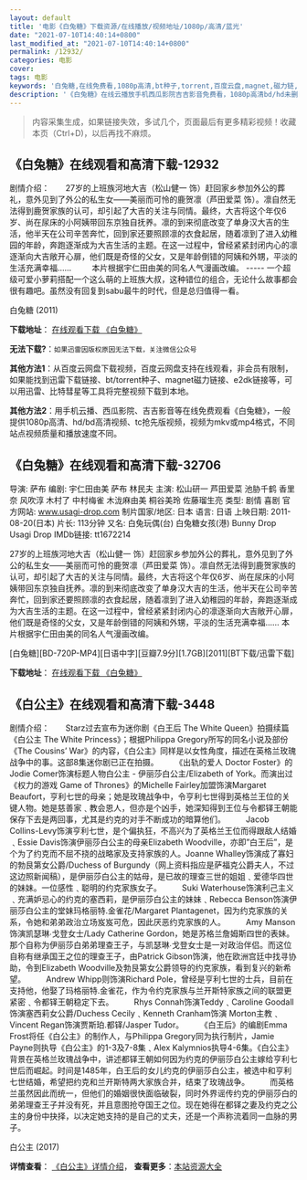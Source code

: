 ```yaml
---
layout: default
title: '电影《白兔糖》下载资源/在线播放/视频地址/1080p/高清/蓝光'
date: "2021-07-10T14:40:14+0800"
last_modified_at: "2021-07-10T14:40:14+0800"
permalink: /12932/
categories: 电影
cover:
tags: 电影
keywords: '白兔糖,在线免费看,1080p高清,bt种子,torrent,百度云盘,magnet,磁力链,迅雷下载资源'
description: '《白兔糖》在线云播放手机西瓜影院吉吉影音免费看，1080p高清bd/hd未删减完整版和tc抢先枪版，mkv/mp4格式，附带bt/torrent种子、magnet/磁力链、百度云盘、网盘资源迅雷下载链接'
---
```


>内容采集生成，如果链接失效，多试几个，页面最后有更多精彩视频！收藏本页（Ctrl+D)，以后再找不麻烦。


## 《白兔糖》在线观看和高清下载-12932

剧情介绍：　　27岁的上班族河地大吉（松山健一 饰）赶回家乡参加外公的葬礼，意外见到了外公的私生女——美丽而可怜的鹿贺凛（芦田爱菜 饰）。凛自然无法得到鹿贺家族的认可，却引起了大吉的关注与同情。最终，大吉将这个年仅6岁、尚在尿床的小阿姨带回东京独自抚养。凛的到来彻底改变了单身汉大吉的生活，他半天在公司辛苦奔忙，回到家还要照顾凛的衣食起居，随着凛到了进入幼稚园的年龄，奔跑逐渐成为大吉生活的主题。在这一过程中，曾经紧紧封闭内心的凛逐渐向大吉敞开心扉，他们既是奇怪的父女，又是年龄倒错的阿姨和外甥，平淡的生活充满幸福……  　　本片根据宇仁田由美的同名人气漫画改编。 ----- 一个超级可爱小萝莉搭配一个这么萌的上班族大叔，这种错位的组合，无论什么故事都会很有趣吧。虽然没有回复到sabu最牛的时代，但是总归值得一看。


白兔糖 (2011)

**下载地址**： [在线观看下载 《白兔糖》](https://www.btbtdy.me/btdy/dy6330.html) 


**无法下载?**：`如果迅雷因版权原因无法下载，关注微信公众号 `

**其他方法1**：从百度云网盘下载视频，百度云网盘支持在线观看，非会员有限制，如果能找到迅雷下载链接、bt/torrent种子、magnet磁力链接、e2dk链接等，可以用迅雷、比特彗星等工具将完整视频下载到本地。

**其他方法2**：用手机云播、西瓜影院、吉吉影音等在线免费观看《白兔糖》，一般提供1080p高清、hd/bd高清视频、tc抢先版视频，视频为mkv或mp4格式，不同站点视频质量和播放速度不同。


## 《白兔糖》在线观看和高清下载-32706

导演: 萨布 编剧: 宇仁田由美 萨布 林民夫 主演: 松山研一 芦田爱菜 池胁千鹤 香里奈 风吹淳 木村了 中村梅雀 木泷麻由美 桐谷美玲 佐藤瑠生亮 类型: 剧情 喜剧 官方网站: www.usagi-drop.com 制片国家/地区: 日本 语言: 日语 上映日期: 2011-08-20(日本) 片长: 113分钟 又名: 白兔玩偶(台) 白兔糖女孩(港) Bunny Drop Usagi Drop IMDb链接: tt1672214

27岁的上班族河地大吉（松山健一 饰）赶回家乡参加外公的葬礼，意外见到了外公的私生女——美丽而可怜的鹿贺凛（芦田爱菜 饰）。凛自然无法得到鹿贺家族的认可，却引起了大吉的关注与同情。最终，大吉将这个年仅6岁、尚在尿床的小阿姨带回东京独自抚养。凛的到来彻底改变了单身汉大吉的生活，他半天在公司辛苦奔忙，回到家还要照顾凛的衣食起居，随着凛到了进入幼稚园的年龄，奔跑逐渐成为大吉生活的主题。在这一过程中，曾经紧紧封闭内心的凛逐渐向大吉敞开心扉，他们既是奇怪的父女，又是年龄倒错的阿姨和外甥，平淡的生活充满幸福…… 本片根据宇仁田由美的同名人气漫画改编。


[白兔糖][BD-720P-MP4][日语中字][豆瓣7.9分][1.7GB][2011][BT下载/迅雷下载]

**下载地址**： [在线观看下载 《白兔糖》](https://www.btdx8.com/torrent/bunny_drop_2011.html) 


## 《白公主》在线观看和高清下载-3448

剧情介绍：　　Starz过去宣布为迷你剧《白王后 The White Queen》拍摄续篇《白公主 The White Princess》；根据Philippa Gregory所写的同名小说及部份《The Cousins’ War》的内容，《白公主》同样是以女性角度，描述在英格兰玫瑰战争中的事。这部8集迷你剧已正在拍摄。  　　《出轨的爱人 Doctor Foster》的Jodie Comer饰演标题人物白公主 - 伊丽莎白公主/Elizabeth of York。而演出过《权力的游戏 Game of Thrones》的Michelle Fairley加盟饰演Margaret Beaufort，亨利七世的母亲；她是玫瑰战争中，令亨利七世得到英格兰王位的关键人物。她是慈善家﹑教会恩人，但亦是个凶手，她深知得到王位与令都铎王朝能保存下去是两回事，尤其是约克的对手不断成功的暗算他们。  　　Jacob Collins-Levy饰演亨利七世，是个偏执狂，不高兴为了英格兰王位而得跟敌人结婚﹑Essie Davis饰演伊丽莎白公主的母亲Elizabeth Woodville，亦即”白王后”，是个为了约克而不屈不挠的战略家及支持家族的人。Joanne Whalley饰演成了寡妇的勃艮第女公爵/Duchess of Burgundy（网上资料指应是萨福克公爵夫人，不过这边照新闻稿），是伊丽莎白公主的姑母，是已故的理查三世的姐姐﹑爱德华四世的妹妹。一位感性﹑聪明的约克家族女子。  　　Suki Waterhouse饰演利己主义﹑充满妒忌心的约克的塞西莉，是伊丽莎白公主的妹妹﹑Rebecca Benson饰演伊丽莎白公主的堂妹玛格丽特.金雀花/Margaret Plantagenet，因为约克家族的关系，令她和弟弟政治立场岌岌可危，因此厌恶约克家族的人。  　　Amy Manson饰演凯瑟琳∙戈登女士/Lady Catherine Gordon，她是苏格兰詹姆斯四世的表妹。那个自称为伊丽莎白弟弟理查王子，与凯瑟琳∙戈登女士是一对政治伴侣。而这位自称有继承国王之位的理查王子，由Patrick Gibson饰演，他在欧洲宫廷中找寻协助，令到Elizabeth Woodville及勃艮第女公爵领导的约克家族，看到复兴的新希望。  　　Andrew Whipp则饰演Richard Pole，曾经是亨利七世的士兵，目前在支持他，他娶了玛格丽特.金雀花，作为令约克家族与兰开斯特家族之间的联盟更紧密﹑令都铎王朝稳定下去。  　　Rhys Connah饰演Teddy﹑Caroline Goodall饰演塞西莉女公爵/Duchess Cecily﹑Kenneth Cranham饰演 Morton主教﹑Vincent Regan饰演贾斯珀.都铎/Jasper Tudor。  　　《白王后》的编剧Emma Frost将任《白公主》的制作人，与Philippa Gregory同为执行制片，Jamie Payne则执导《白公主》的1-3及7-8集﹑Alex Kalymnios执导4-6集。《白公主》背景在英格兰玫瑰战争中，讲述都铎王朝如何因为约克的伊丽莎白公主嫁给亨利七世后而崛起。时间是1485年，白王后的女儿约克的伊丽莎白公主，被选中和亨利七世结婚，希望把约克和兰开斯特两大家族合并，结束了玫瑰战争。  　　而英格兰虽然因此而统一，但他们的婚姻很快面临破裂，同时外界谣传约克的伊丽莎白的弟弟理查王子并没有死，并且意图抢夺国王之位。现在她得在都铎之妻及约克之公主的身份中抉择，以决定她支持的是自己的丈夫，还是一个声称流着同一血脉的男子。


白公主 (2017)

**详情查看**： [《白公主》详情介绍](/movie/3448/)， **查看更多**：[本站资源大全](/movie/t/all/)

